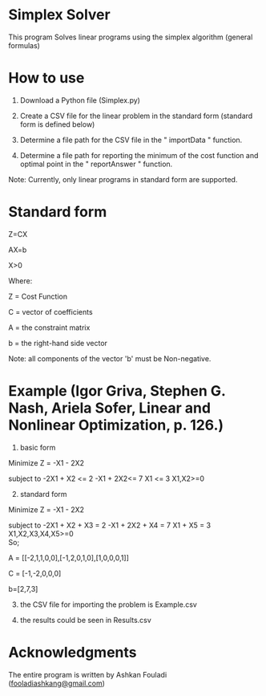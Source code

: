 # Simplex Solver

This program Solves linear programs using the simplex algorithm (general formulas)

# How to use 

1. Download a Python file (Simplex.py)

2. Create a CSV file for the linear problem in the standard form (standard form is defined below)

3. Determine a file path for the CSV file in the " importData " function.

4. Determine a file path for reporting the minimum of the cost function and optimal point in the " reportAnswer " function. 

Note: Currently, only linear programs in standard form are supported.


# Standard form 

Z=CX

AX=b 

X>0

Where: 

Z = Cost Function 

C = vector of coefficients 

A = the constraint matrix 

b = the right-hand side vector 

Note: all components of the vector 'b' must be Non-negative.

# Example (Igor Griva, Stephen G. Nash, Ariela Sofer, Linear and Nonlinear Optimization, p. 126.)

1) basic form 

Minimize      Z = -X1 - 2X2

subject to    -2X1 + X2 <= 2
	       -X1 + 2X2<= 7
	             X1 <= 3
             X1,X2>=0

2) standard form 

Minimize   	Z = -X1 - 2X2

subject to     -2X1 + X2 + X3 = 2
	       -X1 + 2X2 + X4 = 7
	              X1 + X5 = 3
             X1,X2,X3,X4,X5>=0              
So; 

A = [[-2,1,1,0,0],[-1,2,0,1,0],[1,0,0,0,1]]

C = [-1,-2,0,0,0]

b=[2,7,3]

3) the CSV file for importing the problem is Example.csv

4) the results could be seen in Results.csv


# Acknowledgments

The entire program is written by Ashkan Fouladi (fooladiashkang@gmail.com)

